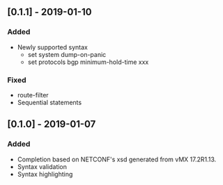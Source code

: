 ## [0.1.1] - 2019-01-10

### Added

* Newly supported syntax
  * set system dump-on-panic
  * set protocols bgp minimum-hold-time xxx

### Fixed

* route-filter
* Sequential statements


## [0.1.0] - 2019-01-07

### Added

* Completion based on NETCONF's xsd generated from vMX 17.2R1.13.
* Syntax validation
* Syntax highlighting
